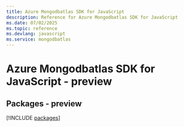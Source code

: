 ```yaml
---
title: Azure Mongodbatlas SDK for JavaScript
description: Reference for Azure Mongodbatlas SDK for JavaScript
ms.date: 07/02/2025
ms.topic: reference
ms.devlang: javascript
ms.service: mongodbatlas
---
```

# Azure Mongodbatlas SDK for JavaScript - preview
## Packages - preview
[!INCLUDE [packages](mongodbatlas-index.md)]